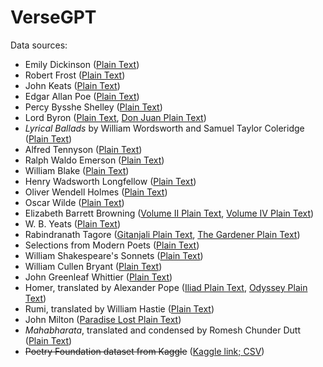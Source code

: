 # VerseGPT

Data sources:
* Emily Dickinson ([Plain Text](https://www.gutenberg.org/cache/epub/12242/pg12242.txt))
* Robert Frost ([Plain Text](https://www.gutenberg.org/cache/epub/59824/pg59824-images.html))
* John Keats ([Plain Text](https://www.gutenberg.org/cache/epub/23684/pg23684.txt))
* Edgar Allan Poe ([Plain Text](https://www.gutenberg.org/files/50852/50852-0.txt))
* Percy Bysshe Shelley ([Plain Text](https://www.gutenberg.org/cache/epub/4800/pg4800.txt))
* Lord Byron ([Plain Text](https://www.gutenberg.org/cache/epub/8861/pg8861.txt), [Don Juan Plain Text](https://www.gutenberg.org/files/21700/21700-0.txt))
* *Lyrical Ballads* by William Wordsworth and Samuel Taylor Coleridge ([Plain Text](https://www.gutenberg.org/files/9622/9622-0.txt))
* Alfred Tennyson ([Plain Text](https://www.gutenberg.org/files/56913/56913-0.txt))
* Ralph Waldo Emerson ([Plain Text](https://www.gutenberg.org/cache/epub/12843/pg12843.txt))
* William Blake ([Plain Text](https://www.gutenberg.org/cache/epub/574/pg574.txt))
* Henry Wadsworth Longfellow ([Plain Text](https://www.gutenberg.org/cache/epub/25153/pg25153.txt))
* Oliver Wendell Holmes ([Plain Text](https://www.gutenberg.org/cache/epub/7400/pg7400.txt))
* Oscar Wilde ([Plain Text](https://www.gutenberg.org/files/1057/1057-0.txt))
* Elizabeth Barrett Browning ([Volume II Plain Text](https://www.gutenberg.org/cache/epub/33363/pg33363.txt), [Volume IV Plain Text](https://www.gutenberg.org/cache/epub/31015/pg31015.txt))
* W. B. Yeats ([Plain Text](https://www.gutenberg.org/cache/epub/38877/pg38877.txt))
* Rabindranath Tagore ([Gitanjali Plain Text](https://www.gutenberg.org/cache/epub/7164/pg7164.txt), [The Gardener Plain Text](https://www.gutenberg.org/ebooks/6686))
* Selections from Modern Poets ([Plain Text](https://www.gutenberg.org/ebooks/53206))
* William Shakespeare's Sonnets ([Plain Text](https://www.gutenberg.org/cache/epub/1041/pg1041.txt))
* William Cullen Bryant ([Plain Text](https://www.gutenberg.org/cache/epub/16341/pg16341.txt))
* John Greenleaf Whittier ([Plain Text](https://www.gutenberg.org/cache/epub/9580/pg9580.txt))
* Homer, translated by Alexander Pope ([Iliad Plain Text](https://www.gutenberg.org/cache/epub/6130/pg6130.txt), [Odyssey Plain Text](https://www.gutenberg.org/files/3160/3160-0.txt))
* Rumi, translated by William Hastie ([Plain Text](https://www.gutenberg.org/files/57068/57068-0.txt))
* John Milton ([Paradise Lost Plain Text](https://www.gutenberg.org/cache/epub/26/pg26.txt))
* *Mahabharata*, translated and condensed by Romesh Chunder Dutt ([Plain Text](https://www.gutenberg.org/ebooks/19630))
* ~~Poetry Foundation dataset from Kaggle~~ ([Kaggle link; CSV](https://www.kaggle.com/datasets/tgdivy/poetry-foundation-poems))